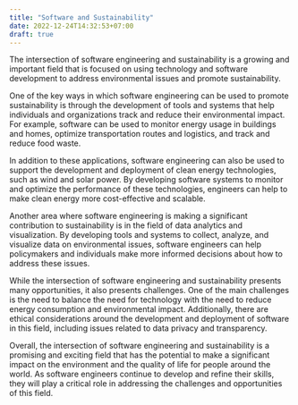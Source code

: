 ```yaml
---
title: "Software and Sustainability"
date: 2022-12-24T14:32:53+07:00
draft: true
---
```


The intersection of software engineering and sustainability is a growing and important field that is focused on using technology and software development to address environmental issues and promote sustainability.

One of the key ways in which software engineering can be used to promote sustainability is through the development of tools and systems that help individuals and organizations track and reduce their environmental impact. For example, software can be used to monitor energy usage in buildings and homes, optimize transportation routes and logistics, and track and reduce food waste.

In addition to these applications, software engineering can also be used to support the development and deployment of clean energy technologies, such as wind and solar power. By developing software systems to monitor and optimize the performance of these technologies, engineers can help to make clean energy more cost-effective and scalable.

Another area where software engineering is making a significant contribution to sustainability is in the field of data analytics and visualization. By developing tools and systems to collect, analyze, and visualize data on environmental issues, software engineers can help policymakers and individuals make more informed decisions about how to address these issues.

While the intersection of software engineering and sustainability presents many opportunities, it also presents challenges. One of the main challenges is the need to balance the need for technology with the need to reduce energy consumption and environmental impact. Additionally, there are ethical considerations around the development and deployment of software in this field, including issues related to data privacy and transparency.

Overall, the intersection of software engineering and sustainability is a promising and exciting field that has the potential to make a significant impact on the environment and the quality of life for people around the world. As software engineers continue to develop and refine their skills, they will play a critical role in addressing the challenges and opportunities of this field.
